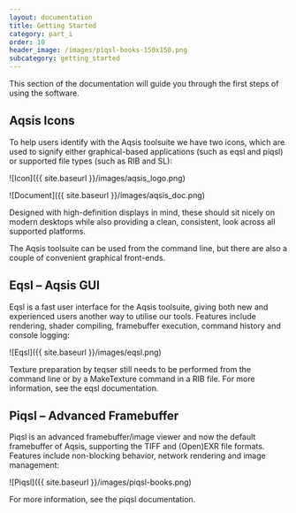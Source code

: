 ```yaml
---
layout: documentation
title: Getting Started 
category: part_i
order: 10
header_image: /images/piqsl-books-150x150.png
subcategory: getting_started
---
```


This section of the documentation will guide you through the first steps of using the software.

Aqsis Icons
-----------

To help users identify with the Aqsis toolsuite we have two icons, which are used to signify either graphical-based applications (such as eqsl and piqsl) or supported file types (such as RIB and SL):

![Icon]({{ site.baseurl }}/images/aqsis_logo.png)

![Document]({{ site.baseurl }}/images/aqsis_doc.png)

Designed with high-definition displays in mind, these should sit nicely on modern desktops while also providing a clean, consistent, look across all supported platforms.

The Aqsis toolsuite can be used from the command line, but there are also a couple of convenient graphical front-ends.

Eqsl – Aqsis GUI
----------------

Eqsl is a fast user interface for the Aqsis toolsuite, giving both new and experienced users another way to utilise our tools.
Features include rendering, shader compiling, framebuffer execution, command history and console logging:

![Eqsl]({{ site.baseurl }}/images/eqsl.png)

Texture preparation by teqser still needs to be performed from the command line or by a MakeTexture command in a RIB file. For more information, see the eqsl documentation.

Piqsl – Advanced Framebuffer
----------------------------

Piqsl is an advanced framebuffer/image viewer and now the default framebuffer of Aqsis, supporting the TIFF and (Open)EXR file formats.
Features include non-blocking behavior, network rendering and image management:

![Piqsl]({{ site.baseurl }}/images/piqsl-books.png)

For more information, see the piqsl documentation.
